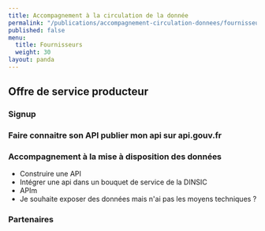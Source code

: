 ```yaml
---
title: Accompagnement à la circulation de la donnée
permalink: "/publications/accompagnement-circulation-donnees/fournisseurs/"
published: false
menu:
  title: Fournisseurs
  weight: 30
layout: panda
---
```


## Offre de service producteur
### Signup
### Faire connaitre son API publier mon api sur api.gouv.fr

### Accompagnement à la mise à disposition des données
- Construire une API
- Intégrer une api dans un bouquet de service de la DINSIC
- APIm
- Je souhaite exposer des données mais n'ai pas les moyens techniques ?

### Partenaires
